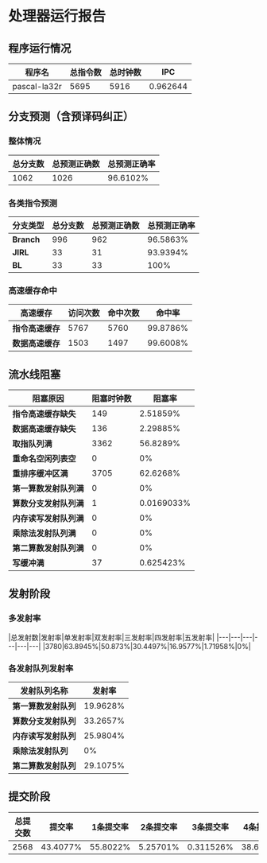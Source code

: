 # 处理器运行报告
## 程序运行情况
|程序名|总指令数|总时钟数|IPC|
|---|---|---|---|
|pascal-la32r|5695|5916|0.962644|

## 分支预测（含预译码纠正）
### 整体情况
|总分支数|总预测正确数|总预测正确率|
|---|---|---|
|1062|1026|96.6102%|

### 各类指令预测
|分支类型|总分支数|总预测正确数|总预测正确率|
|---|---|---|---|
|**Branch**| 996 | 962 | 96.5863%|
|**JIRL**| 33 | 31 | 93.9394%|
|**BL**| 33 | 33 | 100%|

### 高速缓存命中
|高速缓存|访问次数|命中次数|命中率|
|---|---|---|---|
|**指令高速缓存**| 5767 | 5760 | 99.8786%|
|**数据高速缓存**| 1503 | 1497 | 99.6008%|
## 流水线阻塞
|阻塞原因|阻塞时钟数|阻塞率|
|---|---|---|
|**指令高速缓存缺失**| 149 | 2.51859%|
|**数据高速缓存缺失**| 136 | 2.29885%|
|**取指队列满**| 3362 | 56.8289%|
|**重命名空闲列表空**|0 | 0%|
|**重排序缓冲区满**|3705 | 62.6268%|
|**第一算数发射队列满**|0 | 0%|
|**算数分支发射队列满**|1 | 0.0169033%|
|**内存读写发射队列满**|0 | 0%|
|**乘除法发射队列满**|0 | 0%|
|**第二算数发射队列满**|0 | 0%|
|**写缓冲满**|37 | 0.625423%|

## 发射阶段
### 多发射率
|总发射数|发射率|单发射率|双发射率|三发射率|四发射率|五发射率|
|---|---|---|---|---|---|
|3780|63.8945%|50.873%|30.4497%|16.9577%|1.71958%|0%|

### 各发射队列发射率
|发射队列名称|发射率|
|---|---|
|**第一算数发射队列**|19.9628%|
|**算数分支发射队列**|33.2657%|
|**内存读写发射队列**|25.9804%|
|**乘除法发射队列**|0%|
|**第二算数发射队列**|29.1075%|

## 提交阶段
|总提交数|提交率|1条提交率|2条提交率|3条提交率|4条提交率|
|---|---|---|---|---|---|
|2568|43.4077%|55.8022%|5.25701%|0.311526%|38.6293%|
